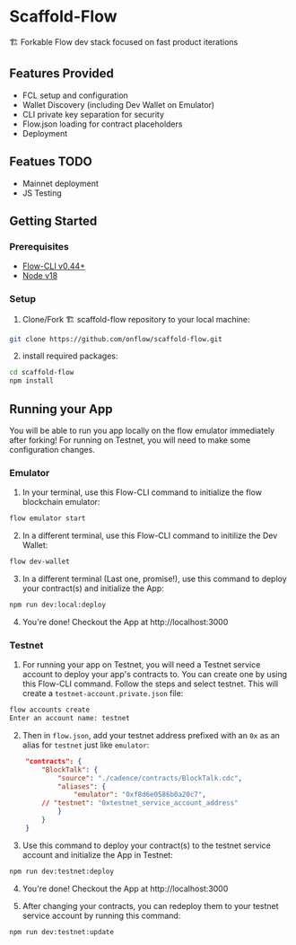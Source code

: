 # Scaffold-Flow
🏗 Forkable Flow dev stack focused on fast product iterations

## Features Provided

- FCL setup and configuration
- Wallet Discovery (including Dev Wallet on Emulator)
- CLI private key separation for security
- Flow.json loading for contract placeholders
- Deployment 

## Featues TODO

- Mainnet deployment
- JS Testing

## Getting Started

### Prerequisites
- [Flow-CLI v0.44+](https://github.com/onflow/flow-cli) 
- [Node v18](https://nodejs.org/en/download/)

### Setup

1.  Clone/Fork 🏗 scaffold-flow repository to your local machine:
```bash
git clone https://github.com/onflow/scaffold-flow.git
```

2. install required packages:
```bash
cd scaffold-flow
npm install
```

## Running your App

You will be able to run you app locally on the flow emulator immediately after forking! For running on Testnet, you will need to make some configuration changes.

### Emulator

1. In your terminal, use this Flow-CLI command to initialize the flow blockchain emulator:
```bash
flow emulator start
```

2. In a different terminal, use this Flow-CLI command to initilize the Dev Wallet:
```bash
flow dev-wallet
```

3. In a different terminal (Last one, promise!), use this command to deploy your contract(s) and initialize the App:
```bash
npm run dev:local:deploy
```
4. You're done! Checkout the App at http://localhost:3000

### Testnet

1. For running your app on Testnet, you will need a Testnet service account to deploy your app's contracts to. You can create one by using this Flow-CLI command. Follow the steps and select testnet. This will create a `testnet-account.private.json` file:
```bash
flow accounts create
Enter an account name: testnet
```

2. Then in `flow.json`, add your testnet address prefixed with an `0x` as an alias for `testnet` just like `emulator`:
```json
	"contracts": {
		"BlockTalk": {
			"source": "./cadence/contracts/BlockTalk.cdc",
			"aliases": {
				"emulator": "0xf8d6e0586b0a20c7",
        // "testnet": "0xtestnet_service_account_address"
			}
		}
	}
```

3. Use this command to deploy your contract(s) to the testnet service account and initialize the App in Testnet:
```bash
npm run dev:testnet:deploy
```

4. You're done! Checkout the App at http://localhost:3000

5. After changing your contracts, you can redeploy them to your testnet service account by running this command:
```bash
npm run dev:testnet:update
```




